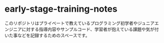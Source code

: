 # early-stage-training-notes
このリポジトリはプライベートで教えているプログラミング初学者やジュニアエンジニアに対する指導内容やサンプルコード、学習者が抱えている課題や気が付いた事などを記録するためのスペースです。
